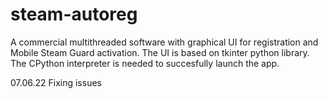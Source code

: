 # steam-autoreg
A commercial multithreaded software with graphical UI for registration and Mobile Steam Guard activation. The UI is based on tkinter python library. The CPython interpreter is needed to succesfully launch the app.

07.06.22 Fixing issues
